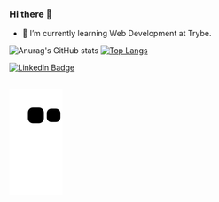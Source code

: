 ### Hi there 👏

- 🌱 I’m currently learning Web Development at Trybe.

<!--
**C4BRALL/C4BRALL** is a ✨ _special_ ✨ repository because its `README.md` (this file) appears on your GitHub profile.

Here are some ideas to get you started:

- 🔭 I’m currently working on ...
- 🌱 I’m currently learning Web Development at TRybe.
- 👯 I’m looking to collaborate on ...
- 🤔 I’m looking for help with ...
- 💬 Ask me about ...
- 📫 How to reach me: ...
- 😄 Pronouns: ...
- ⚡ Fun fact: ...
-->

<!--
<div>
  <a href="https://github.com/C4BRALL">
  <img height="180em" src="	https://github-readme-stats.vercel.app/api?username=C4BRALL&theme=blue-green"/>
  <img height="180em" src="https://github-readme-stats.vercel.app/api/top-langs/?username=C4BRALL&layout=compact&langs_count=7&theme=chartreuse-dark"/>
</div>
 -->
 
![Anurag's GitHub stats](https://github-readme-stats.vercel.app/api?username=C4BRALL&count_private=true&show_icons=true&theme=dracula)
[![Top Langs](https://github-readme-stats.vercel.app/api/top-langs/?username=C4BRALL&theme=dracula&layout=compact)](https://github.com/anuraghazra/github-readme-stats)

[![Linkedin Badge](https://img.shields.io/badge/linkedin-%230077B5.svg?&style=for-the-badge&logo=linkedin&logoColor=white&link=https://www.linkedin.com/in/jcabraldev/)](https://www.linkedin.com/in/jcabraldev/)
## 
![Snake animation](https://github.com/C4BRALL/C4BRALL/blob/output/github-contribution-grid-snake.svg)

##
<!--
<a href="https://github.com/C4BRALL/github-readme-stats">
  <img align="center" src="https://github-readme-stats.vercel.app/api/pin/?username=C4BRALL&repo=Trybe-exercisios" />
</a>
<a href="https://github.com/C4BRALL/convoychat">
  <img align="center" src="https://github-readme-stats.vercel.app/api/pin/?username=C4BRALL&repo=convoychat" />
</a>
-->
